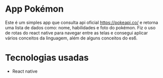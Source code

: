 # App Pokémon

Este é um simples app que consulta api oficial https://pokeapi.co/ e retorna uma lista de dados como: nome, habilidades e foto do pokémon. Fiz o uso de rotas do react native para navegar entre as telas e consegui aplicar vários conceitos da linguagem, além de alguns conceitos do es6.

# Tecnologias usadas
* React native

